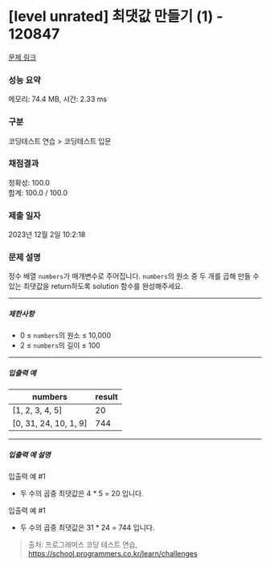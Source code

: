 # [level unrated] 최댓값 만들기 (1) - 120847 

[문제 링크](https://school.programmers.co.kr/learn/courses/30/lessons/120847) 

### 성능 요약

메모리: 74.4 MB, 시간: 2.33 ms

### 구분

코딩테스트 연습 > 코딩테스트 입문

### 채점결과

정확성: 100.0<br/>합계: 100.0 / 100.0

### 제출 일자

2023년 12월 2일 10:2:18

### 문제 설명

<p>정수 배열 <code>numbers</code>가 매개변수로 주어집니다. <code>numbers</code>의 원소 중 두 개를 곱해 만들 수 있는 최댓값을 return하도록 solution 함수를 완성해주세요.</p>

<hr>

<h5>제한사항</h5>

<ul>
<li>0 ≤ <code>numbers</code>의 원소 ≤ 10,000</li>
<li>2 ≤ <code>numbers</code>의 길이 ≤ 100</li>
</ul>

<hr>

<h5>입출력 예</h5>
<table class="table">
        <thead><tr>
<th>numbers</th>
<th>result</th>
</tr>
</thead>
        <tbody><tr>
<td>[1, 2, 3, 4, 5]</td>
<td>20</td>
</tr>
<tr>
<td>[0, 31, 24, 10, 1, 9]</td>
<td>744</td>
</tr>
</tbody>
      </table>
<hr>

<h5>입출력 예 설명</h5>

<p>입출력 예 #1</p>

<ul>
<li>두 수의 곱중 최댓값은 4 * 5 = 20 입니다.</li>
</ul>

<p>입출력 예 #1</p>

<ul>
<li>두 수의 곱중 최댓값은 31 * 24 = 744 입니다.</li>
</ul>


> 출처: 프로그래머스 코딩 테스트 연습, https://school.programmers.co.kr/learn/challenges